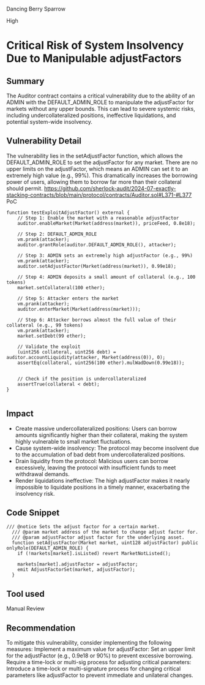 Dancing Berry Sparrow

High

# Critical Risk of System Insolvency Due to Manipulable adjustFactors

## Summary

The Auditor contract contains a critical vulnerability due to the ability of an ADMIN with the DEFAULT_ADMIN_ROLE to manipulate the adjustFactor for markets without any upper bounds. This can lead to severe systemic risks, including undercollateralized positions, ineffective liquidations, and potential system-wide insolvency.
## Vulnerability Detail
The vulnerability lies in the setAdjustFactor function, which allows the DEFAULT_ADMIN_ROLE to set the adjustFactor for any market. There are no upper limits on the adjustFactor, which means an ADMIN can set it to an extremely high value (e.g., 99%). This dramatically increases the borrowing power of users, allowing them to borrow far more than their collateral should permit.
https://github.com/sherlock-audit/2024-07-exactly-stacking-contracts/blob/main/protocol/contracts/Auditor.sol#L371-#L377
PoC
```solidity
function testExploitAdjustFactor() external {
    // Step 1: Enable the market with a reasonable adjustFactor
    auditor.enableMarket(Market(address(market)), priceFeed, 0.8e18);
    
    // Step 2: DEFAULT_ADMIN_ROLE
    vm.prank(attacker);
    auditor.grantRole(auditor.DEFAULT_ADMIN_ROLE(), attacker);
    
    // Step 3: ADMIN sets an extremely high adjustFactor (e.g., 99%)
    vm.prank(attacker);
    auditor.setAdjustFactor(Market(address(market)), 0.99e18);
    
    // Step 4: ADMIN deposits a small amount of collateral (e.g., 100 tokens)
    market.setCollateral(100 ether);
    
    // Step 5: Attacker enters the market
    vm.prank(attacker);
    auditor.enterMarket(Market(address(market)));
    
    // Step 6: Attacker borrows almost the full value of their collateral (e.g., 99 tokens)
    vm.prank(attacker);
    market.setDebt(99 ether);
    
    // Validate the exploit
    (uint256 collateral, uint256 debt) = auditor.accountLiquidity(attacker, Market(address(0)), 0);
    assertEq(collateral, uint256(100 ether).mulWadDown(0.99e18));
   
    
    // Check if the position is undercollateralized
    assertTrue(collateral < debt);
}
 

```

## Impact
* Create massive undercollateralized positions: Users can borrow amounts significantly higher than their collateral, making the system highly vulnerable to small market fluctuations.
* Cause system-wide insolvency: The protocol may become insolvent due to the accumulation of bad debt from undercollateralized positions.
* Drain liquidity from the protocol: Malicious users can borrow excessively, leaving the protocol with insufficient funds to meet withdrawal demands.
* Render liquidations ineffective: The high adjustFactor makes it nearly impossible to liquidate positions in a timely manner, exacerbating the insolvency risk.


## Code Snippet
```solidity
/// @notice Sets the adjust factor for a certain market.
  /// @param market address of the market to change adjust factor for.
  /// @param adjustFactor adjust factor for the underlying asset.
  function setAdjustFactor(Market market, uint128 adjustFactor) public onlyRole(DEFAULT_ADMIN_ROLE) {
    if (!markets[market].isListed) revert MarketNotListed();

    markets[market].adjustFactor = adjustFactor;
    emit AdjustFactorSet(market, adjustFactor);
  }
```

## Tool used

Manual Review

## Recommendation

To mitigate this vulnerability, consider implementing the following measures:
Implement a maximum value for adjustFactor: Set an upper limit for the adjustFactor (e.g., 0.9e18 or 90%) to prevent excessive borrowing.
Require a time-lock or multi-sig process for adjusting critical parameters: Introduce a time-lock or multi-signature process for changing critical parameters like adjustFactor to prevent immediate and unilateral changes.